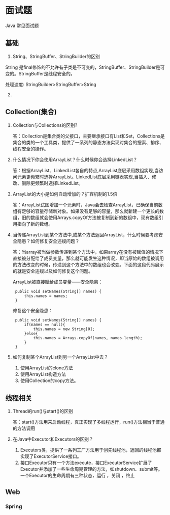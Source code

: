 # 面试题

Java 常见面试题
## 基础

1. String、StringBuffer、StringBuilder的区别
	
String 是final修饰的不允许有子类是不可变的，StringBuffer、StringBuilder是可变的。StringBuffer是线程安全的。

处理速度: StringBuilder>StringBuffer>String

2. 

## Collection(集合)

1. Collection与Collections的区别?

	答：Collection是集合类的父接口，主要继承接口有List和Set，Collections是集合的类的一个工具类，提供了一系列的静态方法实现对集合的搜索、排序、线程安全的操作。

2. 什么情况下你会使用ArrayList？什么时候你会选择LinkedList？

	答：根据ArrayList、LinkedList各自的特点,ArrayList底层采用数组实现,当访问元素更频繁时选择ArrayList。LinkedList底层采用链表实现,当插入、修改、删除更频繁时选择LinkedList。

3. ArrayList的大小是如何自动增加的？扩容机制的1.5倍

	答：ArrayList试图增加一个元素时，Java会去检查ArrayList，已确保当前数组有足够的容量存储新对象。如果没有足够的容量，那么就新建一个更长的数组，旧的数组就会使用Arrays.copyOf方法被复制到新的数组中，现有数组引用指向了新的数组。

4. 当传递ArrayList到某个方法中,或某个方法返回ArrayList，什么时候要考虑安全隐患？如何修复安全违规问题？

	答：当array被当做参数传递到某个方法中，如果array在没有被赋值的情况下直接被分配给了成员变量，那么就可能发生这种情况，即当原始的数组被调用的方法改变的时候，传递到这个方法中的数组也会改变。下面的这段代码展示的就是安全违规以及如何修复这个问题。

	ArrayList被直接赋给成员变量——安全隐患：

		public void setNames(String[] names) {
			this.names = names;
		}

	修复这个安全隐患：

		public void setNames(String[] names) {
			if(names == null){
				this.names = new String[0];
			}else{
				this.names = Arrays.copyOf(names, names.length);
			}
		}
5. 如何复制某个ArrayList到另一个ArrayList中去？

	1. 使用ArrayList的clone方法 
	2. 使用ArrayList构造方法
	3. 使用Collection的copy方法。



## 线程相关

1. Thread的run()与start()的区别

	答：start()方法用来启动线程，真正实现了多线程运行，run()方法相当于普通的方法调用

2. 在Java中Executor和Executors的区别？

	1. Executors类，提供了一系列工厂方法用于创先线程池，返回的线程池都实现了ExecutorService接口。
	2. 接口Executor只有一个方法execute，接口ExecutorService扩展了Executor并添加了一些生命周期管理的方法，如shutdown、submit等。一个Executor的生命周期有三种状态，运行 ，关闭 ，终止

## Web


### Spring

 